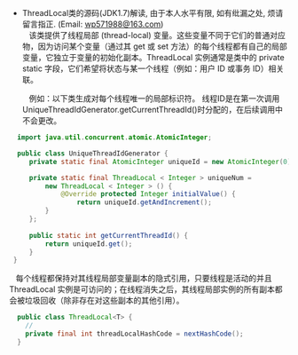 * ThreadLocal类的源码(JDK1.7)解读, 由于本人水平有限, 如有纰漏之处, 烦请留言指正. (Email: wp571988@163.com)   
  &nbsp;&nbsp; 该类提供了线程局部 (thread-local) 变量。这些变量不同于它们的普通对应物，因为访问某个变量（通过其 get 或 set 方法）的每个线程都有自己的局部变量，它独立于变量的初始化副本。ThreadLocal 实例通常是类中的 private static 字段，它们希望将状态与某一个线程（例如：用户 ID 或事务 ID）相关联。

  &nbsp;&nbsp; 例如：以下类生成对每个线程唯一的局部标识符。 线程ID是在第一次调用UniqueThreadIdGenerator.getCurrentThreadId()时分配的，在后续调用中不会更改。
```java
  import java.util.concurrent.atomic.AtomicInteger;

  public class UniqueThreadIdGenerator {
     private static final AtomicInteger uniqueId = new AtomicInteger(0);

     private static final ThreadLocal < Integer > uniqueNum = 
         new ThreadLocal < Integer > () {
             @Override protected Integer initialValue() {
                 return uniqueId.getAndIncrement();
         }
     };
 
     public static int getCurrentThreadId() {
         return uniqueId.get();
     }
 } 
```  
       
   &nbsp;&nbsp; 每个线程都保持对其线程局部变量副本的隐式引用，只要线程是活动的并且 ThreadLocal 实例是可访问的；在线程消失之后，其线程局部实例的所有副本都会被垃圾回收（除非存在对这些副本的其他引用）。
   
```java
  public class ThreadLocal<T> {
    //
    private final int threadLocalHashCode = nextHashCode();
  }
```  

